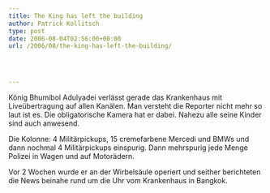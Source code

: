 ```yaml
---
title: The King has left the building
author: Patrick Kollitsch
type: post
date: 2006-08-04T02:56:00+00:00
url: /2006/08/the-king-has-left-the-building/




---
```

König Bhumibol Adulyadei verlässt gerade das Krankenhaus mit Liveübertragung auf allen Kanälen. Man versteht die Reporter nicht mehr so laut ist es. Die obligatorische Kamera hat er dabei. Nahezu alle seine Kinder sind auch anwesend.

Die Kolonne: 4 Militärpickups, 15 cremefarbene Mercedi und BMWs und dann nochmal 4 Militärpickups einspurig. Dann mehrspurig jede Menge Polizei in Wagen und auf Motorädern.

Vor 2 Wochen wurde er an der Wirbelsäule operiert und seither berichteten die News beinahe rund um die Uhr vom Krankenhaus in Bangkok.
